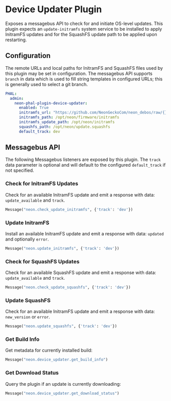 # Device Updater Plugin
Exposes a messagebus API to check for and initiate OS-level updates. This plugin
expects an `update-initramfs` system service to be installed to apply InitramFS
updates and for the SquashFS update path to be applied upon restarting.

## Configuration
The remote URLs and local paths for InitramFS and SquashFS files used by this plugin
may be set in configuration. The messagebus API supports `branch` in data which is
used to fill string templates in configured URLs; this is generally used to select a
git branch.

```yaml
PHAL:
  admin:
    neon-phal-plugin-device-updater:
      enabled: True
      initramfs_url: "https://github.com/NeonGeckoCom/neon_debos/raw/{}/overlays/02-rpi4/boot/firmware/initramfs"
      initramfs_path: /opt/neon/firmware/initramfs
      initramfs_update_path: /opt/neon/initramfs
      squashfs_path: /opt/neon/update.squashfs
      default_track: dev
```

## Messagebus API
The following Messagebus listeners are exposed by this plugin. The `track` data
parameter is optional and will default to the configured `default_track` if not
specified.

### Check for InitramFS Updates
Check for an available InitramFS update and emit a response with data: 
`update_available` and `track`.
```python
Message("neon.check_update_initramfs", {'track': 'dev'})
```

### Update InitramFS
Install an available InitramFS update and emit a response with data: 
`updated` and optionally `error`.
```python
Message("neon.update_initramfs", {'track': 'dev'})
```

### Check for SquashFS Updates
Check for an available SquashFS update and emit a response with data: 
`update_available` and `track`.
```python
Message("neon.check_update_squashfs", {'track': 'dev'})
```

### Update SquashFS
Check for an available InitramFS update and emit a response with data: 
`new_version` or `error`.
```python
Message("neon.update_squashfs", {'track': 'dev'})
```

### Get Build Info
Get metadata for currently installed build:
```python
Message("neon.device_updater.get_build_info")
```

### Get Download Status
Query the plugin if an update is currently downloading:
```python
Message("neon.device_updater.get_download_status")
```
